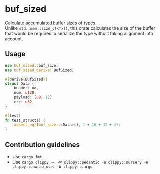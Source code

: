 # buf_sized

Calculate accumulated buffer sizes of types.  
Unlike `std::mem::size_of<T>()`, this crate calculates the size of the buffer that would be required to serialize the
type without taking alignment into account.

## Usage

```rust
use buf_sized::buf_size;
use buf_sized_derive::BufSized;

#[derive(BufSized)]
struct Data {
    header: u8,
    num: u128,
    payload: [u8; 12],
    crc: u32,
}

#[test]
fn test_struct() {
    assert_eq!(buf_size::<Data>(), 1 + 16 + 12 + 4);
}
```

## Contribution guidelines

* Use `cargo fmt`
* Use `cargo clippy -- -W clippy::pedantic -W clippy::nursery -W clippy::unwrap_used -W clippy::cargo`
